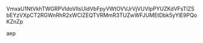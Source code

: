 VmxaU1NtVkhTWGRPVldoVllsUldVbFpyVWtOVVJrVjVUVlpPYUZKdVFsTlZS
bEYzVXpCT2RGWnRhR2xWClZEQTVRMmR3TUZwWFJUMEtDbk5yYlE9PQoKZnZp

aep